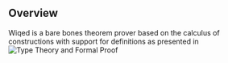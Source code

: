 ## Overview

Wiqed is a bare bones theorem prover based on the calculus of constructions with support for definitions as presented in ![Type Theory and Formal Proof](https://www.cambridge.org/core/books/type-theory-and-formal-proof/0472640AAD34E045C7F140B46A57A67C)